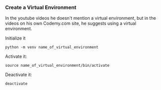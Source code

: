 ### Create a Virtual Environment

In the youtube videos he doesn't mention a virtual environment, but in the videos on his own Codemy.com site, he suggests using a virtual environment.

Initialize it

    python -m venv name_of_virtual_environment

Activate it:

    source name_of_virtual_environment/bin/activate

Deactivate it:

    deactivate